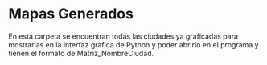 # Mapas Generados
En esta carpeta se encuentran todas las ciudades ya graficadas para mostrarlas en la interfaz grafica de Python y poder abrirlo en el programa y tienen el formato de Matriz_NombreCiudad.